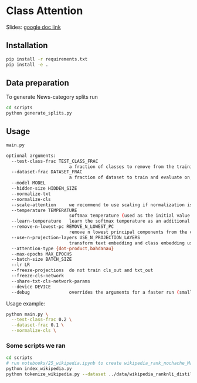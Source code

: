 # Class Attention

Slides: [google doc link](https://docs.google.com/presentation/d/1u4C4xdlb4ziDpFj_hwA-qdjy2tHs_7p7KCYcqYyzyAc/edit?usp=sharing)

## Installation

```bash
pip install -r requirements.txt
pip install -e .
```

## Data preparation

To generate News-category splits run
```bash
cd scripts
python generate_splits.py
```

## Usage

```bash
main.py

optional arguments:
  --test-class-frac TEST_CLASS_FRAC
                        a fraction of classes to remove from the training set (and use for zero-shot)
  --dataset-frac DATASET_FRAC
                        a fraction of dataset to train and evaluate on, used for debugging
  --model MODEL
  --hidden-size HIDDEN_SIZE
  --normalize-txt
  --normalize-cls
  --scale-attention     we recommend to use scaling if normalization is not used
  --temperature TEMPERATURE
                        softmax temperature (used as the initial value if --learn-temperature
  --learn-temperature   learn the softmax temperature as an additional scalar parameter
  --remove-n-lowest-pc REMOVE_N_LOWEST_PC
                        remove n lowest principal components from the class embeddings
  --use-n-projection-layers USE_N_PROJECTION_LAYERS
                        transform text embedding and class embedding using FCN with this many layers; nonlinearity is not used if n=1
  --attention-type {dot-product,bahdanau}
  --max-epochs MAX_EPOCHS
  --batch-size BATCH_SIZE
  --lr LR
  --freeze-projections  do not train cls_out and txt_out
  --freeze-cls-network
  --share-txt-cls-network-params
  --device DEVICE
  --debug               overrides the arguments for a faster run (smaller model, smaller dataset)
  ```

Usage example:

```bash
python main.py \
  --test-class-frac 0.2 \
  --dataset-frac 0.1 \
  --normalize-cls \

```

### Some scripts we ran

```bash
cd scripts
# run notebooks/25_wikipedia.ipynb to create wikipedia_rank_nochache_May6
python index_wikipedia.py
python tokenize_wikipedia.py --dataset ../data/wikipedia_ranknli_distilroberta_base_v2_encoded --tokenizer distilbert-base-uncased
```